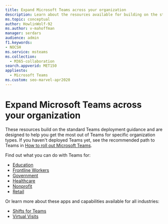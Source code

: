 ```yaml
---
title: Expand Microsoft Teams across your organization
description: Learn about the resources available for building on the standard Teams deployment to help you get the most out of Teams for specific organization types.
ms.topic: conceptual
author: HowlinWolf-92
ms.author: v-mahoffman
manager: serdars
audience: admin
f1.keywords:
- NOCSH
ms.service: msteams
ms.collection: 
  - M365-collaboration
search.appverid: MET150
appliesto: 
  - Microsoft Teams
ms.custom: seo-marvel-apr2020
---
```


# Expand Microsoft Teams across your organization

These resources build on the standard Teams deployment guidance and are designed to help you get the most out of Teams for specific organization types. If you haven't deployed Teams yet, see the recommended path to Teams in [How to roll out Microsoft Teams](../deploy-overview.md).

Find out what you can do with Teams for:

- [Education](./teams-for-education-landing-page.md)
- [Frontline Workers](../flw-landing-page.md)
- [Government](./teams-for-government-landing-page.md)
- [Healthcare](./teams-for-healthcare-landing-page.md)
- [Nonprofit](./teams-for-nonprofit-landing-page.md)
- [Retail](./teams-for-retail-landing-page.md)

Or learn more about these apps and capabilities available for all industries:

- [Shifts for Teams](./shifts-for-teams-landing-page.md)
- [Virtual Visits](virtual-visits.md)
